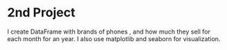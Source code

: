 # 2nd Project
I create DataFrame with brands of phones , and how much they sell for each month for an year. I also use matplotlib and seaborn for visualization.
